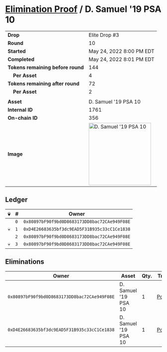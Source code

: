 # [Elimination Proof](./readme.md) / D. Samuel &#039;19 PSA 10

|||
|---|---|
| **Drop** | Elite Drop #3 |
| **Round** | 10 |
| **Started** | May 24, 2022 8:00 PM EDT |
| **Completed** | May 24, 2022 8:01 PM EDT |
| **Tokens remaining before round** | 144 |
| **&nbsp;&nbsp;&nbsp;&nbsp;Per Asset** | 4 |
| **Tokens remaining after round** | 72 |
| **&nbsp;&nbsp;&nbsp;&nbsp;Per Asset** | 2 |
| | |
| **Asset** | D. Samuel &#039;19 PSA 10 |
| **Internal ID** | 1761 |
| **On-chain ID** | 356 |
| **Image** | <img src="https://tcdn.blokpax.com/9648a5d9-185e-4da3-8e22-23b19d4fef77/2df77304b59b3d8a683b35209712f6bb1d0ba81c5587f092bcfde767b7088787.png" height="200" alt="D. Samuel &#039;19 PSA 10" /> |

## Ledger

| 💀 | # | Owner |
| --- | --- | --- |
|  | `0` | `0x80897bF90f9bd0D8683173DD8bac72CAe949F08E` |
| 💀 | `1` | `0xD4E26683635bf3dc9EAD5F31B935c33cC1Ce1838` |
|  | `2` | `0x80897bF90f9bd0D8683173DD8bac72CAe949F08E` |
| 💀 | `3` | `0x80897bF90f9bd0D8683173DD8bac72CAe949F08E` |


## Eliminations

| Owner | Asset | Qty. | Transaction |
| --- | --- | --- | --- |
| `0x80897bF90f9bd0D8683173DD8bac72CAe949F08E` | D. Samuel '19 PSA 10 | 1 | [Polygonscan](https://polygonscan.com/tx/0x348e62c7c1e501b79d1e0317d6dd9081a6503f299dbc604dbf1806ea567419a7) |
| `0xD4E26683635bf3dc9EAD5F31B935c33cC1Ce1838` | D. Samuel '19 PSA 10 | 1 | [Polygonscan](https://polygonscan.com/tx/0xada7b5b37f754e1436bbf064ce3455f634149249d0ddc4171c8aa3c7b7bcb06f) |
